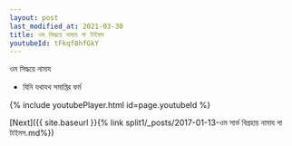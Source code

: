 ```yaml
---
layout: post
last_modified_at: 2021-03-30
title: ওম সিদ্ধয়ে নামায গা টাইমস
youtubeId: tFkqf8hfGkY
---
```

 
 
 ওম সিদ্ধয়ে নামায  
 
 -  যিনি যথাযথ সমাপ্তির ফর্ম 
 
  
 
  
 
 
 
 
 
 


{% include youtubePlayer.html id=page.youtubeId %}
 
[Next]({{ site.baseurl }}{% link  split1/_posts/2017-01-13-ওম সার্ভ বিগ্রহায় নামায গা টাইমস.md%})
 
